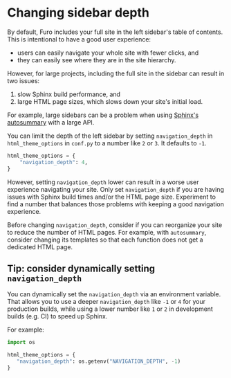 # Changing sidebar depth

By default, Furo includes your full site in the left sidebar's table of contents. This is intentional to have a good user experience: 

- users can easily navigate your whole site with fewer clicks, and
- they can easily see where they are in the site hierarchy.

However, for large projects, including the full site in the sidebar can result in two issues:

1. slow Sphinx build performance, and
2. large HTML page sizes, which slows down your site's initial load.

For example, large sidebars can be a problem when using [Sphinx's autosummary](https://www.sphinx-doc.org/en/master/usage/extensions/autosummary.html) with a large API.

You can limit the depth of the left sidebar by setting `navigation_depth` in `html_theme_options` in `conf.py` to a number like `2` or `3`. It defaults to `-1`.

```python
html_theme_options = {
    "navigation_depth": 4,
}
```

However, setting `navigation_depth` lower can result in a worse user experience navigating your site. Only set `navigation_depth` if you are having issues with Sphinx build times and/or the HTML page size. Experiment to find a number that balances those problems with keeping a good navigation experience.

Before changing `navigation_depth`, consider if you can reorganize your site to reduce the number of HTML pages. For example, with `autosummary`, consider changing its templates so that each function does not get a dedicated HTML page.

## Tip: consider dynamically setting `navigation_depth`

You can dynamically set the `navigation_depth` via an environment variable. That allows you to use a deeper `navigation_depth` like `-1` or `4` for your production builds, while using a lower number like `1` or `2` in development builds (e.g. CI) to speed up Sphinx.

For example:

```python
import os

html_theme_options = {
   "navigation_depth": os.getenv("NAVIGATION_DEPTH", -1)
}
```
